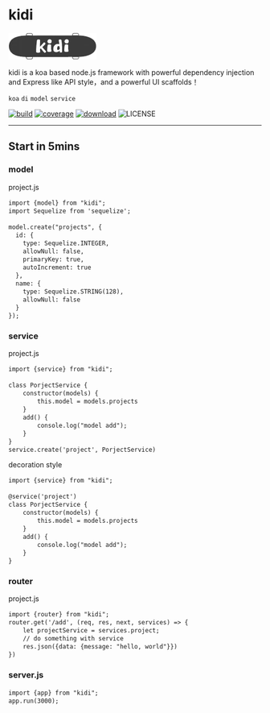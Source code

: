 # kidi
![kidi](kidi.png)

kidi is a koa based node.js framework with powerful dependency injection and Express like API style，and a powerful UI scaffolds！

`koa`  `di` `model`  `service`


[![build](https://travis-ci.org/lin-xi/kidi.svg?branch=master "build")](https://travis-ci.org/lin-xi/kidi)
[![coverage](https://coveralls.io/repos/github/lin-xi/kidi/badge.svg?branch=master "coverage")](https://coveralls.io/github/lin-xi/kidi?branch=master)
[![download](http://img.shields.io/npm/dm/kidi.svg "download")](https://npmcharts.com/compare/kidi?minimal=true)
![LICENSE](https://img.shields.io/badge/License-MIT-yellow.svg "LICENSE")

<hr>

## Start in 5mins

### model
project.js
```
import {model} from "kidi";
import Sequelize from 'sequelize';

model.create("projects", {
  id: {
    type: Sequelize.INTEGER,
    allowNull: false,
    primaryKey: true,
    autoIncrement: true
  },
  name: {
    type: Sequelize.STRING(128),
    allowNull: false
  }
});

```
### service
project.js
```
import {service} from "kidi";

class PorjectService {
    constructor(models) {
        this.model = models.projects
    }
    add() {
        console.log("model add");
    }
}
service.create('project', PorjectService)
```
decoration style
```
import {service} from "kidi";

@service('project')
class PorjectService {
    constructor(models) {
        this.model = models.projects
    }
    add() {
        console.log("model add");
    }
}
```

### router
project.js
```
import {router} from "kidi";
router.get('/add', (req, res, next, services) => {
    let projectService = services.project;
    // do something with service
    res.json({data: {message: "hello, world"}})
})

```
### server.js
```
import {app} from "kidi";
app.run(3000);
```

## 


